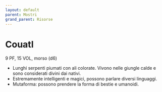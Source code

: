 ```yaml
---
layout: default
parent: Mostri
grand_parent: Risorse 
--- 
```


# Couatl

9 PF, 15 VOL, morso (d6)

- Lunghi serpenti piumati con ali colorate. Vivono nelle giungle calde e sono considerati divini dai nativi.
- Estremamente intelligenti e magici, possono parlare diversi linguaggi.  
- Mutaforma: possono prendere la forma di bestie e umanoidi.